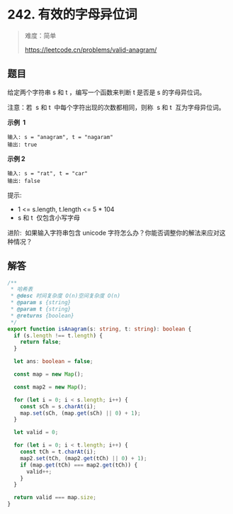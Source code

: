 # 242. 有效的字母异位词

> 难度：简单
>
> https://leetcode.cn/problems/valid-anagram/

## 题目

给定两个字符串 s 和 t ，编写一个函数来判断 t 是否是 s 的字母异位词。

注意：若  s 和 t  中每个字符出现的次数都相同，则称  s 和 t  互为字母异位词。

**示例  1**

```
输入: s = "anagram", t = "nagaram"
输出: true
```

**示例 2**

```
输入: s = "rat", t = "car"
输出: false
```

提示:

- 1 <= s.length, t.length <= 5 \* 104
- s 和 t  仅包含小写字母



进阶:  如果输入字符串包含 unicode 字符怎么办？你能否调整你的解法来应对这种情况？

## 解答

```typescript
/**
 * 哈希表
 * @desc 时间复杂度 O(n)空间复杂度 O(n)
 * @param s {string}
 * @param t {string}
 * @returns {boolean}
 */
export function isAnagram(s: string, t: string): boolean {
  if (s.length !== t.length) {
    return false;
  }

  let ans: boolean = false;

  const map = new Map();

  const map2 = new Map();

  for (let i = 0; i < s.length; i++) {
    const sCh = s.charAt(i);
    map.set(sCh, (map.get(sCh) || 0) + 1);
  }

  let valid = 0;

  for (let i = 0; i < t.length; i++) {
    const tCh = t.charAt(i);
    map2.set(tCh, (map2.get(tCh) || 0) + 1);
    if (map.get(tCh) === map2.get(tCh)) {
      valid++;
    }
  }

  return valid === map.size;
}
```
